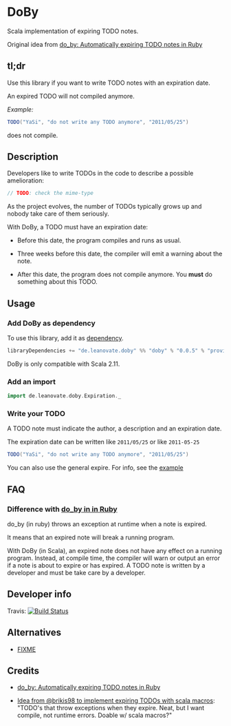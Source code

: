 DoBy
====

Scala implementation of expiring TODO notes.

Original idea from [do_by: Automatically expiring TODO notes in Ruby](https://github.com/andyw8/do_by)

## tl;dr

Use this library if you want to write TODO notes with an expiration date.

An expired TODO will not compiled anymore.

*Example:*

```scala
TODO("YaSi", "do not write any TODO anymore", "2011/05/25")
```
does not compile.


## Description

Developers like to write TODOs in the code to describe a possible amelioration:

```scala
// TODO: check the mime-type
```

As the project evolves, the number of TODOs typically grows up and nobody take care of them seriously.

With DoBy, a TODO must have an expiration date:

- Before this date, the program compiles and runs as usual.

- Three weeks before this date, the compiler will emit a warning about the note.

- After this date, the program does not compile anymore. You **must** do something about this TODO.


## Usage

### Add DoBy as dependency

To use this library, add it as [dependency](http://search.maven.org/#search%7Cga%7C1%7Ca%3A%22doby_2.11%22).

```scala
libraryDependencies += "de.leanovate.doby" %% "doby" % "0.0.5" % "provided"
```
DoBy is only compatible with Scala 2.11.

### Add an import

```scala
import de.leanovate.doby.Expiration._
```

### Write your TODO

A TODO note must indicate the author, a description and an expiration date.

The expiration date can be written like `2011/05/25` or like `2011-05-25`

```scala
TODO("YaSi", "do not write any TODO anymore", "2011/05/25")
```

You can also use the general expire. For info, see the [example](sample/src/test/scala/de/leanovate/doby/ExpirationApp.scala)


## FAQ

### Difference with [do_by in in Ruby](https://github.com/andyw8/do_by)
 
do_by (in ruby) throws an exception at runtime when a note is expired.

It means that an expired note will break a running program.

With DoBy (in Scala), an expired note does not have any effect on a running program. Instead, at compile time, the compiler will warn or output an error if a note is about to expire or has expired. A TODO note is written by a developer and must be take care by a developer.
 


## Developer info

Travis: [![Build Status](https://travis-ci.org/leanovate/doby.png?branch=master)](https://travis-ci.org/leanovate/doby)


## Alternatives

- [FIXME](https://github.com/tysonjh/fixme)


## Credits
- [do_by: Automatically expiring TODO notes in Ruby](https://github.com/andyw8/do_by)

- [Idea from @brikis98 to implement expiring TODOs with scala macros](https://twitter.com/brikis98/status/467924891837030400): "TODO's that throw exceptions when they expire. Neat, but I want compile, not runtime errors. Doable w/ scala macros?"

